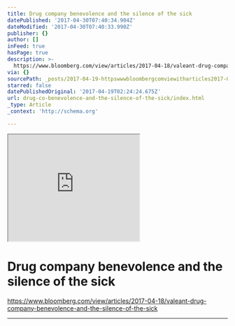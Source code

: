 ```yaml
---
title: Drug company benevolence and the silence of the sick
datePublished: '2017-04-30T07:40:34.904Z'
dateModified: '2017-04-30T07:40:33.990Z'
publisher: {}
author: []
inFeed: true
hasPage: true
description: >-
  https://www.bloomberg.com/view/articles/2017-04-18/valeant-drug-company-benevolence-and-the-silence-of-the-sick
via: {}
sourcePath: _posts/2017-04-19-httpswwwbloombergcomviewitharticles2017-04-18valeant-d.md
starred: false
datePublishedOriginal: '2017-04-19T02:24:24.675Z'
url: drug-co-benevolence-and-the-silence-of-the-sick/index.html
_type: Article
_context: 'http://schema.org'

---
```

<iframe src="https://the-grid.github.io/ed-userhtml/?g=eJx1jrEOgjAURXe-4tq9bZSJpGUxJO58QWkfESKU9D2N_L0xJG6O5547HHfSGr2EIsgjbs-h37KgWwZKuOZE0LqtAMexTJtA9o28EnqLncMrHKvClLy6sz5QP3JIVBQC72tEopEKuESvrJ3Z_H5sYl5sfWnqc1ObmVXr7GHayn2zujX9j_oAB_874Q" height="244" style=""></iframe>

# Drug company benevolence and the silence of the sick

https://www.bloomberg.com/view/articles/2017-04-18/valeant-drug-company-benevolence-and-the-silence-of-the-sick

---